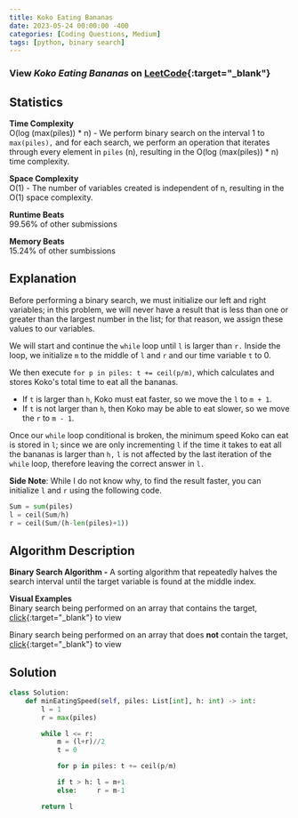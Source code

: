 ```yaml
---
title: Koko Eating Bananas
date: 2023-05-24 00:00:00 -400
categories: [Coding Questions, Medium]
tags: [python, binary search]
---
```



### View *Koko Eating Bananas* on [LeetCode](https://leetcode.com/problems/koko-eating-bananas/){:target="_blank"}

## Statistics  

**Time Complexity**  
O(log (max(piles)) * n) - We perform binary search on the interval 1 to `max(piles),` and for each search, we perform an operation that iterates through every element in `piles` (n), resulting in the O(log (max(piles)) * n) time complexity.

**Space Complexity**  
O(1) - The number of variables created is independent of n, resulting in the O(1) space complexity.

**Runtime Beats**  
99.56% of other submissions  

**Memory Beats**  
15.24% of other sumbissions  

## Explanation
Before performing a binary search, we must initialize our left and right variables; in this problem, we will never have a result that is less than one or greater than the largest number in the list; for that reason, we assign these values to our variables.

We will start and continue the `while` loop until `l` is larger than `r.` Inside the loop, we initialize `m` to the middle of `l` and `r` and our time variable `t` to 0.

We then execute `for p in piles: t += ceil(p/m)`, which calculates and stores Koko's total time to eat all the bananas.

*   If `t` is larger than `h`, Koko must eat faster, so we move the `l` to `m + 1`.
*   If `t` is not larger than `h`, then Koko may be able to eat slower, so we move the `r` to `m - 1`.

Once our `while` loop conditional is broken, the minimum speed Koko can eat is stored in `l`; since we are only incrementing `l` if the time it takes to eat all the bananas is larger than `h,` `l` is not affected by the last iteration of the `while` loop, therefore leaving the correct answer in `l.`


**Side Note**: While I do not know why, to find the result faster, you can initialize `l` and `r` using the following code.
```python
Sum = sum(piles)
l = ceil(Sum/h)
r = ceil(Sum/(h-len(piles)+1))
```

## Algorithm Description

**Binary Search Algorithm -** A sorting algorithm that repeatedly halves the search interval until the target variable is found at the middle index.  

**Visual Examples**  
Binary search being performed on an array that contains the target, [click](https://ds1-iiith.vlabs.ac.in/exp/unsorted-arrays/binary-search/images/binary_search_stepwise.png){:target="_blank"} to view   

Binary search being performed on an array that does **not** contain the target, [click](https://storage.googleapis.com/algodailyrandomassets/tutorials-optimized/binarySearch1.png){:target="_blank"} to view 

## Solution  

```python
class Solution:
    def minEatingSpeed(self, piles: List[int], h: int) -> int:
        l = 1
        r = max(piles)

        while l <= r:
            m = (l+r)//2
            t = 0

            for p in piles: t += ceil(p/m)

            if t > h: l = m+1
            else:     r = m-1

        return l
```